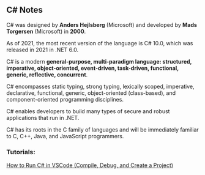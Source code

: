 
## C# Notes

C# was designed by **Anders Hejlsberg** (Microsoft) and developed by **Mads Torgersen** (Microsoft) in **2000**.

As of 2021, the most recent version of the language is C# 10.0, which was released in 2021 in .NET 6.0.

C# is a modern **general-purpose, multi-paradigm language: structured, imperative, object-oriented, event-driven, task-driven, functional, generic, reflective, concurrent**.

C# encompasses static typing, strong typing, lexically scoped, imperative, declarative, functional, generic, object-oriented (class-based), and component-oriented programming disciplines.

C# enables developers to build many types of secure and robust applications that run in .NET.

C# has its roots in the C family of languages and will be immediately familiar to C, C++, Java, and JavaScript programmers.

### Tutorials:

[How to Run C# in VSCode (Compile, Debug, and Create a Project)](https://www.youtube.com/watch?v=DAsyjpqhDp4&ab_channel=TravisMedia)
